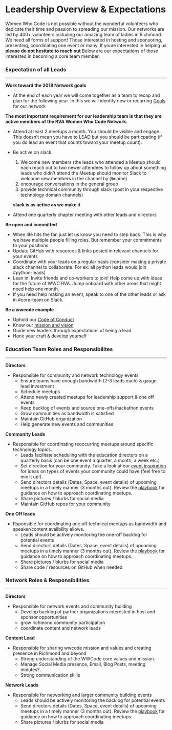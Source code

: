 # Leadership Overview & Expectations 

Women Who Code is not possible without the wonderful volunteers who dedicate their time and passion to spreading our mission. Our networks are led by 400+ volunteers including our amazing team of ladies in Richmond. We need all forms of support! Those interested in hosting and sponsoring, presenting, coordinating one event or many. If youre interested in helping us **please do not hesitate to reach out** Below are our expectations of those interested in becoming a core team member. 

### Expectation of all Leads 

---

**Work toward the 2018 Network goals**

- At the end of each year we will come together as a team to recap and plan for the following year. In this we will identify new or recurring [Goals](network-goals.md) for our network

**The most important requirement for our leadership team is that they are active members of the RVA Women Who Code Network.**

- Attend at least 2 meetups a month. You should be visible and engage. This doesn’t mean you have to LEAD but you should be particpating (if you do lead an event that counts toward your meetup count). 
- Be active on slack. 
    1. Welcome new members (the leads who attended a Meetup should each reach out to two newer attendees to follow up about something
                            leads who didn't attend the Meetup should monitor Slack to welcome new members in the channel by @name)                          
    2. encourage conversations in the general group 
    3. provide technical community through slack (post in your respective technology domain channels)
    
    **slack is as active as we make it**
- Attend one quarterly chapter meeting with other leads and directors 

**Be open and committed**
- When life hits the fan just let us know you need to step back. This is why we have multiple people filling roles, But remember your commitments to your positions 
- Update GitHub with resources & links posted in relevant channels for your events
- Coordinate with your leads on a regular basis (consider making a private slack channel to collaborate. For ex: all python leads would join #python-leads)
- Lean in! Invite friends and co-workers to join! Help come up with ideas for the future of WWC RVA. Jump onboard with other areas that might need help one month.
- If you need help making an event, speak to one of the other leads or ask in #core-team on Slack.

**Be a wwcode example**
- Uphold our [Code of Conduct](../code_of_conduct.md)
- Know our [mission and vision](https://www.womenwhocode.com/about)
- Guide new leaders through expectations of being a lead 
- Hone your craft & develop yourself 


### Education Team Roles and Responsibilites
---

**Directors**

- Responsible for community and network technology events 
    - Ensure teams have enough bandwidth (2-3 leads each) & gauge lead investment 
    - Schedule meetups 
    - Attend newly created meetups for leadership support & one off events
    - Keep backlog of events and source one-offs/hackathon events 
    - Grow communities as bandwidth is satisfied 
    - Maintain GitHub organization 
    - Help generate new events and communities 

**Community Leads** 

- Responsible for coordinating reoccurring meetups around specific technology topics.  
    - Leads facilitate scheduling with the education directors on a quarterly basis (can be one event a quarter, a month, a week etc.) 
    - Set direction for your community. Take a look at our [event inspiration ](event-inspiration.md) for ideas on types of events your community could have (feel free to mix it up!).
    - Send directors details (Dates, Space, event details) of upcoming meetups in a timely manner (3 months out). Review the [playbook](event-playbook.md) for guidance on how to approach coordinating meetups.     
    - Share pictures / blurbs for social media 
    - Maintain GitHub repos for your community



**One Off leads** 

- Rsponsible for coordinating one off technical meetups as bandwidth and speaker/content availbility allows. 
    - Leads should be actively monitoring the one-off backlog for potential events 
    - Send directors details (Dates, Space, event details) of upcoming meetups in a timely manner (3 months out). Review the [playbook](event-playbook.md) for guidance on how to approach coordinating meetups.     
    - Share pictures / blurbs for social media 
    - Share code / resources on GitHub when needed 

### Network Roles & Responsibilities 
---

**Directors**

- Responsible for network events and community building 
    - Develop backlog of partner organizations interested in host and sponsor opportunities
    - grow richmond community participation 
    - coordinate content and network leads 


**Content Lead** 

- Responsible for sharing wwcode mission and values and creating presence in Richmond and beyond 
    - Strong understanding of the WWCode core values and mission. 
    - Manage Social Media presence, Email, Blog Posts, meeting minutes?.
    - Strong communication skills 



**Network Leads** 

- Responsible for networking and larger community building events 
    - Leads should be actively monitoring the backlog for potential events 
    - Send directors details (Dates, Space, event details) of upcoming meetups in a timely manner (3 months out). Review the [playbook](event-playbook.md) for guidance on how to approach coordinating meetups.     
    - Share pictures / blurbs for social media
